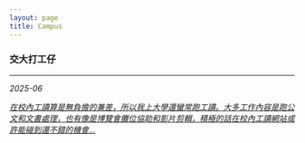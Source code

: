 ```yaml
---
layout: page
title: Campus
---
```


### **交大打工仔**
***

*2025-06*

[*在校內工讀算是無負擔的兼差，所以我上大學還蠻常跑工讀。大多工作內容是跑公文和文書處理，也有像是博覽會攤位協助和影片剪輯，積極的話在校內工讀網站或許能碰到還不錯的機會...*](_posts/2025-06-19-交大打工仔.md)